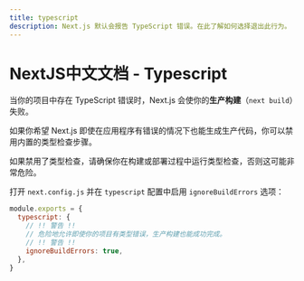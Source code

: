 ```yaml
---
title: typescript
description: Next.js 默认会报告 TypeScript 错误。在此了解如何选择退出此行为。
---
```


# NextJS中文文档 - Typescript

当你的项目中存在 TypeScript 错误时，Next.js 会使你的**生产构建**（`next build`）失败。

如果你希望 Next.js 即使在应用程序有错误的情况下也能生成生产代码，你可以禁用内置的类型检查步骤。

如果禁用了类型检查，请确保你在构建或部署过程中运行类型检查，否则这可能非常危险。

打开 `next.config.js` 并在 `typescript` 配置中启用 `ignoreBuildErrors` 选项：

```js
module.exports = {
  typescript: {
    // !! 警告 !!
    // 危险地允许即使你的项目有类型错误，生产构建也能成功完成。
    // !! 警告 !!
    ignoreBuildErrors: true,
  },
}
```
